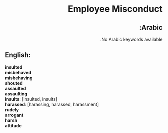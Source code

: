<div dir="rtl">

# **Employee Misconduct**

## **Arabic**:

No Arabic keywords available.

</div>

## **English**:

**insulted**  
**misbehaved**  
**misbehaving**  
**shouted**  
**assaulted**  
**assaulting**  
**insults**: [insulted, insults]  
**harassed**: [harassing, harassed, harassment]  
**rudely**  
**arrogant**  
**harsh**  
**attitude**